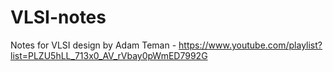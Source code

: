 # VLSI-notes
Notes for VLSI design by Adam Teman - https://www.youtube.com/playlist?list=PLZU5hLL_713x0_AV_rVbay0pWmED7992G
